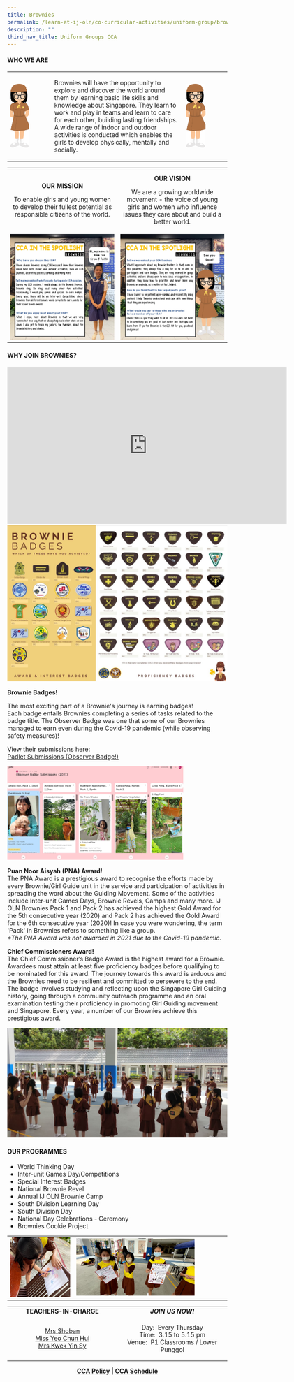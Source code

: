 ```yaml
---
title: Brownies
permalink: /learn-at-ij-oln/co-curricular-activities/uniform-group/brownies/
description: ""
third_nav_title: Uniform Groups CCA
---
```

<h4><strong>WHO WE ARE</strong></h4>
<table style="border-collapse: collapse; width: 100%;" border="0">
<tbody>
<tr>
<td style="width: 20%;"><img style="width: 50%;" src="/images/bro1.png"></td>
<td style="width: 60%;">
<p>Brownies will have the opportunity to explore and discover the world around them by learning basic life skills and knowledge about Singapore. They learn to work and play in teams and learn to care for each other, building lasting friendships. A wide range of indoor and outdoor activities is conducted which enables the girls to develop physically, mentally and socially.</p>
</td>
<td style="width: 20%;"><img style="width: 50%;" src="/images/bro1.png"></td>
</tr>
</tbody>
</table>
<table style="border-collapse: collapse; width: 100%;" border="0">
<tbody>
<tr>
<td style="width: 50%; text-align: center;">
<p><strong>OUR MISSION</strong></p>
<p>To enable girls and young women to develop their fullest potential as responsible citizens of the world.</p>
</td>
<td style="width: 50%; text-align: center;">
<p><strong>OUR VISION</strong></p>
<p>We are a growing worldwide movement - the voice of young girls and women who influence issues they care about and build a better world.</p>
</td>
</tr>
<tr>
<td style="width: 50%;"><img src="/images/bro2.jpg"></td>
<td style="width: 50%;"><img src="/images/bro3.jpg"></td>
</tr>
</tbody>
</table>
<h4><strong>WHY JOIN BROWNIES?</strong></h4>
<iframe width="640" height="360" src="https://www.youtube.com/embed/A9em-Zin3UA" title="Why join Brownies?" frameborder="0" allow="accelerometer; autoplay; clipboard-write; encrypted-media; gyroscope; picture-in-picture" allowfullscreen></iframe><br>
<img src="/images/bro4.jpg">
<p><strong>Brownie Badges!</strong></p>
<p>The most exciting part of a Brownie's journey is earning badges!<br />Each badge entails Brownies completing a series of tasks related to the badge title. The Observer Badge was one that some of our Brownies managed to earn even during the Covid-19 pandemic (while observing safety measures)!</p>
<p>View their submissions here:<br /><a href="https://padlet.com/brindha_menon_siva_kumar/kpr5cpvqkfxajwaw" target="_blank" rel="noopener">Padlet Submissions (Observer Badge!)</a></p>
<img style="width: 80%;" src="/images/bro5.jpg">
<p><strong>Puan Noor Aisyah (PNA) Award!<br /></strong>The PNA Award is a prestigious award to recognise the efforts made by every Brownie/Girl Guide unit in the service and participation of activities in spreading the word about the Guiding Movement. Some of the activities include Inter-unit Games Days, Brownie Revels, Camps and many more. IJ OLN Brownies Pack 1 and Pack 2 has achieved the highest Gold Award for the 5th consecutive year (2020) and Pack 2 has achieved the Gold Award for the 6th consecutive year (2020)! In case you were wondering, the term 'Pack' in Brownies refers to something like a group.<br /><em>*The PNA Award was not awarded in 2021 due to the Covid-19 pandemic.</em></p>
<p><strong>Chief Commissioners Award!<br /></strong>The Chief Commissioner&rsquo;s Badge Award is the highest award for a Brownie. Awardees must attain at least five proficiency badges before qualifying to be nominated for this award. The journey towards this award is arduous and the Brownies need to be resilient and committed to persevere to the end. The badge involves studying and reflecting upon the Singapore Girl Guiding history, going through a community outreach programme and an oral examination testing their proficiency in promoting Girl Guiding movement and Singapore. Every year, a number of our Brownies achieve this prestigious award.&nbsp;</p>
<img style="width: 100%;" src="/images/bro6.jpg">
<h4><strong>OUR PROGRAMMES</strong></h4>
<ul>
<li>World Thinking Day</li>
<li>Inter-unit Games Day/Competitions&nbsp;</li>
<li>Special Interest Badges</li>
<li>National Brownie Revel</li>
<li>Annual IJ OLN Brownie Camp</li>
<li>South Division Learning Day</li>
<li>South Division Day</li>
<li>National Day Celebrations - Ceremony</li>
<li>Brownies Cookie Project</li>
</ul>
<table style="border-collapse: collapse; width: 100%;" border="0">
<tbody>
<tr>
<td style="width: 30%;"><img style="width: 100%;" src="/images/bro7.jpg"></td>
<td style="width: 70%;"><img style="width: 80%;" src="/images/bro8.jpg"></td>
</tr>
</tbody>
</table>
<table style="border-collapse: collapse; width: 100%;" border="0">
<tbody>
<tr>
<td style="width: 50%; text-align: center;"><strong>TEACHERS-IN-CHARGE</strong></td>
<td style="width: 50%; text-align: center;"><strong><em>JOIN US NOW!</em></strong></td>
</tr>
<tr>
<td style="width: 50%;">
<p style="text-align: center;"><a href="mailto:brindha_menon_siva_kumar@moe.edu.sg" target="">Mrs Shoban</a><br /><a href="mailto:yeo_chun_hui@moe.edu.sg" target="">Miss Yeo Chun Hui</a><br /><a href="mailto:chew_yin_sy@moe.edu.sg" target="">Mrs Kwek Yin Sy</a></p>
</td>
<td style="width: 50%;">
<p style="text-align: center;">Day:&nbsp; Every Thursday<br />Time:&nbsp; 3.15 to 5.15 pm<br />Venue:&nbsp; P1 Classrooms / Lower Punggol</p>
</td>
</tr>
</tbody>
</table>
<p style="text-align: center;"><strong><a href="/learn-at-ij-oln/co-curricular-activities/cca-policy" target="_blank" rel="noopener">CCA Policy</a> | <a href="/learn-at-ij-oln/co-curricular-activities/cca-schedule" target="_blank" rel="noopener">CCA Schedule</a></strong></p>